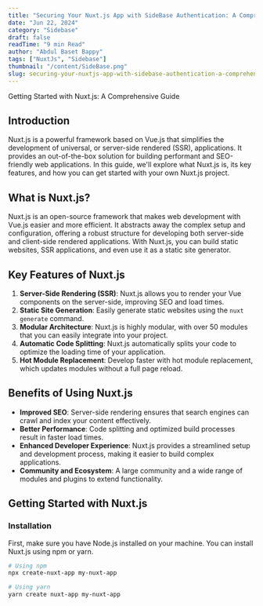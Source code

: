 ```yaml
---
title: "Securing Your Nuxt.js App with SideBase Authentication: A Comprehensive Guide"
date: "Jun 22, 2024"
category: "Sidebase"
draft: false
readTime: "9 min Read"
author: "Abdul Baset Bappy"
tags: ["NuxtJs", "Sidebase"]
thumbnail: "/content/SideBase.png"
slug: securing-your-nuxtjs-app-with-sidebase-authentication-a-comprehensive-guide
---
```


 Getting Started with Nuxt.js: A Comprehensive Guide

## Introduction

Nuxt.js is a powerful framework based on Vue.js that simplifies the development of universal, or server-side rendered (SSR), applications. It provides an out-of-the-box solution for building performant and SEO-friendly web applications. In this guide, we'll explore what Nuxt.js is, its key features, and how you can get started with your own Nuxt.js project.

## What is Nuxt.js?

Nuxt.js is an open-source framework that makes web development with Vue.js easier and more efficient. It abstracts away the complex setup and configuration, offering a robust structure for developing both server-side and client-side rendered applications. With Nuxt.js, you can build static websites, SSR applications, and even use it as a static site generator.

## Key Features of Nuxt.js

1. **Server-Side Rendering (SSR)**: Nuxt.js allows you to render your Vue components on the server-side, improving SEO and load times.
2. **Static Site Generation**: Easily generate static websites using the `nuxt generate` command.
3. **Modular Architecture**: Nuxt.js is highly modular, with over 50 modules that you can easily integrate into your project.
4. **Automatic Code Splitting**: Nuxt.js automatically splits your code to optimize the loading time of your application.
5. **Hot Module Replacement**: Develop faster with hot module replacement, which updates modules without a full page reload.

## Benefits of Using Nuxt.js

- **Improved SEO**: Server-side rendering ensures that search engines can crawl and index your content effectively.
- **Better Performance**: Code splitting and optimized build processes result in faster load times.
- **Enhanced Developer Experience**: Nuxt.js provides a streamlined setup and development process, making it easier to build complex applications.
- **Community and Ecosystem**: A large community and a wide range of modules and plugins to extend functionality.

## Getting Started with Nuxt.js

### Installation

First, make sure you have Node.js installed on your machine. You can install Nuxt.js using npm or yarn.

```bash
# Using npm
npx create-nuxt-app my-nuxt-app

# Using yarn
yarn create nuxt-app my-nuxt-app